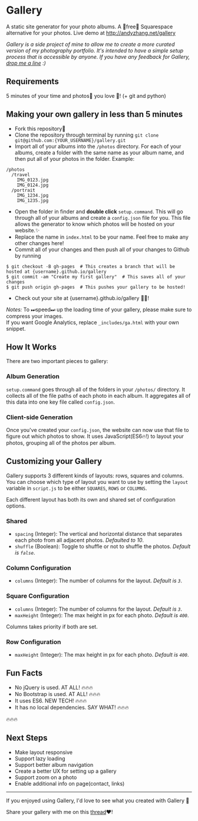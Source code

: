 # Gallery
A static site generator for your photo albums. A 🤑free🤑 Squarespace alternative for your photos. Live demo at http://andyzhang.net/gallery

*Gallery is a side project of mine to allow me to create a more curated version of my photography portfolio. It's intended to have a simple setup process that is accessible by anyone. If you have any feedback for Gallery, [drop me a line](mailto:andzhng@gmail.com?Subject=Hey!) :)*

## Requirements
5 minutes of your time and photos📸 you love 🎉! (+ git and python)

## Making your own gallery in less than 5 minutes
- Fork this repository🍴
- Clone the repository through terminal by running 
`git clone git@github.com:{YOUR_USERNAME}/gallery.git`
- Import all of your albums into the `/photos` directory. For each of your albums, create a folder with the same name as your album name, and then put all of your photos in the folder. Example:
```
/photos
  /travel
    IMG_0123.jpg
    IMG_0124.jpg
  /portrait
    IMG_1234.jpg
    IMG_1235.jpg
```

- Open the folder in finder and **double click** `setup.command`. This will go through all of your albums and create a `config.json` file for you. This file allows the generator to know which photos will be hosted on your website.✨
- Replace the name in `index.html` to be your name. Feel free to make any other changes here!
- Commit all of your changes and then push all of your changes to Github by running
```
$ git checkout -B gh-pages  # This creates a branch that will be hosted at {username}.github.io/gallery
$ git commit -am "Create my first gallery"  # This saves all of your changes
$ git push origin gh-pages  # This pushes your gallery to be hosted!
```
- Check out your site at {username}.github.io/gallery 🎉✨!

*Notes:* To ⏭speed⏭ up the loading time of your gallery, please make sure to compress your images.  
If you want Google Analytics, replace `_includes/ga.html` with your own snippet.



## How It Works
There are two important pieces to gallery:

### Album Generation
`setup.command` goes through all of the folders in your `/photos/` directory. It collects all of the file paths of each photo in each album. It aggregates all of this data into one key file called `config.json`.

### Client-side Generation
Once you've created your `config.json`, the website can now use that file to figure out which photos to show. It uses JavaScript(ES6🔥!) to layout your photos, grouping all of the photos per album.

## Customizing your Gallery
Gallery supports 3 different kinds of layouts: rows, squares and columns. You can choose which type of layout you want to use by setting the `layout` variable in `script.js` to be either `SQUARES`, `ROWS` or `COLUMNS`.

Each different layout has both its own and shared set of configuration options.

### Shared
- `spacing` (Integer): The vertical and horizontal distance that separates each photo from all adjacent photos. *Defaulted to 10*.
- `shuffle` (Boolean): Toggle to shuffle or not to shuffle the photos. *Default is `false`*.

### Column Configuration
- `columns` (Integer): The number of columns for the layout. *Default is `3`*.

### Square Configuration
- `columns` (Integer): The number of columns for the layout. *Default is `3`*.
- `maxHeight` (Integer): The max height in px for each photo. *Default is `400`*.

Columns takes priority if both are set.

### Row Configuration
- `maxHeight` (Integer): The max height in px for each photo. *Default is `400`*.


## Fun Facts
- No jQuery is used. AT ALL! 🔥🔥🔥
- No Bootstrap is used. AT ALL! 🔥🔥🔥
- It uses ES6. NEW TECH! 🔥🔥🔥
- It has no local dependencies. SAY WHAT! 🔥🔥🔥

🔥🔥🔥


## Next Steps
- Make layout responsive
- Support lazy loading
- Support better album navigation
- Create a better UX for setting up a gallery
- Support zoom on a photo
- Enable additional info on page(contact, links)

---

If you enjoyed using Gallery, I'd love to see what you created with Gallery 🙌

Share your gallery with me on this [thread](https://github.com/andyzg/gallery/issues/1)❤️!
